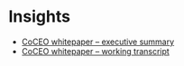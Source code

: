# Insights

- [CoCEO whitepaper – executive summary](/insights/insights_CoCEO_Whitepaper_execsum_draft_1of2.md)
- [CoCEO whitepaper – working transcript](/insights/insights_CoCEO_Whitepaper_transcript_draft_2of2.md)
